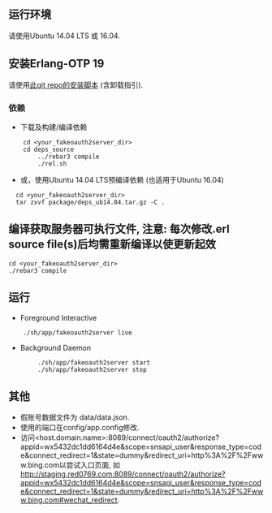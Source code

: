 ## 运行环境

请使用Ubuntu 14.04 LTS 或 16.04.

## 安装Erlang-OTP 19

请使用[此git repo的安装脚本](https://github.com/genxium/Ubuntu14InitScripts/blob/master/backend/ejabberd-source_with_erl-otp-19/install_erlang) (含卸载指引).

### 依赖   
- 下载及构建/编译依赖
```
    cd <your_fakeoauth2server_dir>
    cd deps_source
		../rebar3 compile
		./rel.sh
```

- 或，使用Ubuntu 14.04 LTS预编译依赖 (也适用于Ubuntu 16.04)
```
  cd <your_fakeoauth2server_dir>
  tar zxvf package/deps_ub14.04.tar.gz -C .
```

## 编译获取服务器可执行文件, 注意: 每次修改.erl source file(s)后均需重新编译以使更新起效

```
cd <your_fakeoauth2server_dir>
./rebar3 compile
```

## 运行

- Foreground Interactive
```
    ./sh/app/fakeoauth2server live
```

- Background Daemon  
```
		./sh/app/fakeoauth2server start
		./sh/app/fakeoauth2server stop
```

## 其他

- 假账号数据文件为 data/data.json.
- 使用的端口在config/app.config修改.
- 访问<host.domain.name>:8089/connect/oauth2/authorize?appid=wx5432dc1dd6164d4e&scope=snsapi_user&response_type=code&connect_redirect=1&state=dummy&redirect_uri=http%3A%2F%2Fwww.bing.com以尝试入口页面, 如 http://staging.red0769.com:8089/connect/oauth2/authorize?appid=wx5432dc1dd6164d4e&scope=snsapi_user&response_type=code&connect_redirect=1&state=dummy&redirect_uri=http%3A%2F%2Fwww.bing.com#wechat_redirect.
